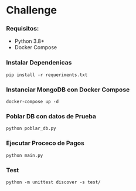 <h1> Challenge </h1>

### Requisitos:
- Python 3.8+
- Docker Compose 

### Instalar Dependenicas 

```
pip install -r requeriments.txt
```

### Instanciar MongoDB con Docker Compose

```
docker-compose up -d
```

### Poblar DB con datos de Prueba

```
python poblar_db.py

```

### Ejecutar Proceco de Pagos

```
python main.py
```
### Test

```
python -m unittest discover -s test/
```





